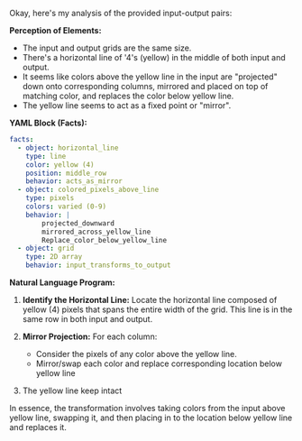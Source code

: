 Okay, here's my analysis of the provided input-output pairs:

**Perception of Elements:**

*   The input and output grids are the same size.
*   There's a horizontal line of '4's (yellow) in the middle of both input and output.
*   It seems like colors above the yellow line in the input are "projected" down onto corresponding columns, mirrored and placed on top of matching color, and replaces the color below yellow line.
*   The yellow line seems to act as a fixed point or "mirror".

**YAML Block (Facts):**


```yaml
facts:
  - object: horizontal_line
    type: line
    color: yellow (4)
    position: middle_row
    behavior: acts_as_mirror
  - object: colored_pixels_above_line
    type: pixels
    colors: varied (0-9)
    behavior: |
        projected_downward
        mirrored_across_yellow_line
        Replace_color_below_yellow_line
  - object: grid
    type: 2D array
    behavior: input_transforms_to_output
```


**Natural Language Program:**

1.  **Identify the Horizontal Line:** Locate the horizontal line composed of yellow (4) pixels that spans the entire width of the grid. This line is in the same row in both input and output.

2.  **Mirror Projection:** For each column:
    *   Consider the pixels of any color above the yellow line.
    *    Mirror/swap each color and replace corresponding location below yellow line

3. The yellow line keep intact

In essence, the transformation involves taking colors from the input above yellow line, swapping it, and then placing in to the location below yellow line and replaces it.
